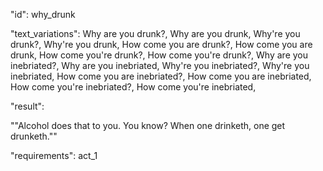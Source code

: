 "id": why_drunk

"text_variations":
Why are you drunk?, Why are you drunk, Why're you drunk?, Why're you drunk, How come you are drunk?, How come you are drunk, How come you're drunk?, How come you're drunk?, Why are you inebriated?, Why are you inebriated, Why're you inebriated?, Why're you inebriated, How come you are inebriated?, How come you are inebriated, How come you're inebriated?, How come you're inebriated,

"result":

""Alcohol does that to you. You know? When one drinketh, one get drunketh.""

"requirements": act_1